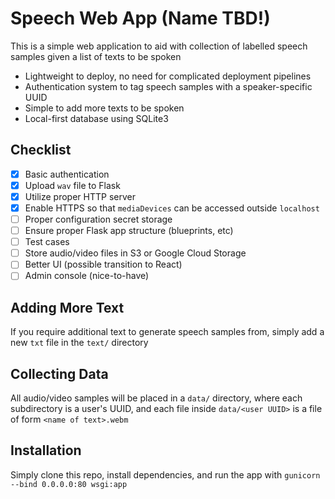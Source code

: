 # Speech Web App (Name TBD!)

This is a simple web application to aid with collection of labelled speech samples given a list of texts to be spoken

- Lightweight to deploy, no need for complicated deployment pipelines
- Authentication system to tag speech samples with a speaker-specific UUID
- Simple to add more texts to be spoken
- Local-first database using SQLite3


## Checklist
- [x] Basic authentication 
- [x] Upload `wav` file to Flask 
- [x] Utilize proper HTTP server
- [x] Enable HTTPS so that `mediaDevices` can be accessed outside `localhost`
- [ ] Proper configuration secret storage
- [ ] Ensure proper Flask app structure (blueprints, etc)
- [ ] Test cases 
- [ ] Store audio/video files in S3 or Google Cloud Storage 
- [ ] Better UI (possible transition to React)
- [ ] Admin console (nice-to-have)

## Adding More Text
If you require additional text to generate speech samples from, simply add a new `txt` file in the `text/` directory

## Collecting Data
All audio/video samples will be placed in a `data/` directory, where each subdirectory is a user's UUID, and each file inside `data/<user UUID>` is a file of form `<name of text>.webm`

## Installation
Simply clone this repo, install dependencies, and run the app with `gunicorn --bind 0.0.0.0:80 wsgi:app`